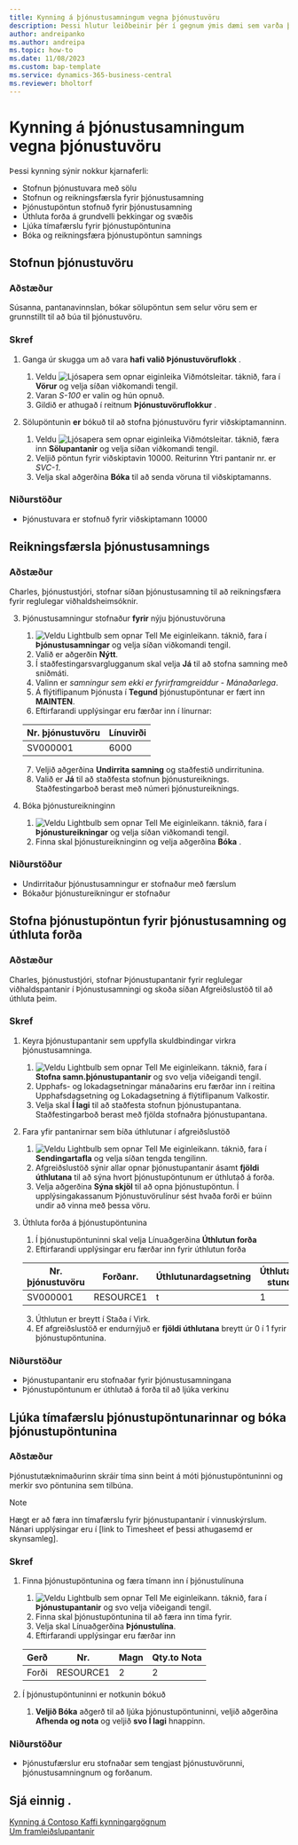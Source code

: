 ```yaml
---
title: Kynning á þjónustusamningum vegna þjónustuvöru
description: Þessi hlutur leiðbeinir þér í gegnum ýmis dæmi sem varða þjónustuvörur og samninga.
author: andreipanko
ms.author: andreipa
ms.topic: how-to
ms.date: 11/08/2023
ms.custom: bap-template
ms.service: dynamics-365-business-central
ms.reviewer: bholtorf
---
```


# Kynning á þjónustusamningum vegna þjónustuvöru

Þessi kynning sýnir nokkur kjarnaferli:

- Stofnun þjónustuvara með sölu
- Stofnun og reikningsfærsla fyrir þjónustusamning
- Þjónustupöntun stofnuð fyrir þjónustusamning
- Úthluta forða á grundvelli þekkingar og svæðis
- Ljúka tímafærslu fyrir þjónustupöntunina
- Bóka og reikningsfæra þjónustupöntun samnings

## Stofnun þjónustuvöru

### Aðstæður  

Súsanna, pantanavinnslan, bókar sölupöntun sem selur vöru sem er grunnstillt til að búa til þjónustuvöru.  

### Skref

1. Ganga úr skugga um að vara **hafi**  **valið Þjónustuvöruflokk** .
   
    1. Veldu ![Ljósapera sem opnar eiginleika Viðmótsleitar.](../../media/ui-search/search_small.png "Segðu mér hvað þú vilt gera") táknið, fara í **Vörur** og velja síðan viðkomandi tengil.  
    2. Varan *S-100* er valin og hún opnuð.
    3. Gildið er athugað í reitnum **Þjónustuvöruflokkur** .
       
2. Sölupöntunin **er** bókuð til að stofna þjónustuvöru fyrir viðskiptamanninn.  

    1. Veldu ![Ljósapera sem opnar eiginleika Viðmótsleitar.](../../media/ui-search/search_small.png "Segðu mér hvað þú vilt gera") táknið, færa inn **Sölupantanir** og velja síðan viðkomandi tengil.  
    2. Veljið pöntun fyrir viðskiptavin 10000. Reiturinn Ytri pantanir nr. er *SVC-1*.
    3. Velja skal aðgerðina **Bóka** til að senda vöruna til viðskiptamanns.

### Niðurstöður

- Þjónustuvara er stofnuð fyrir viðskiptamann 10000

##  Reikningsfærsla þjónustusamnings

### Aðstæður

Charles, þjónustustjóri, stofnar síðan þjónustusamning til að reikningsfæra fyrir reglulegar viðhaldsheimsóknir.

3. Þjónustusamningur stofnaður **fyrir** nýju þjónustuvöruna
    1.  ![Veldu Lightbulb sem opnar Tell Me eiginleikann.](../../media/ui-search/search_small.png "Segðu mér hvað þú vilt gera") táknið, fara í **Þjónustusamningar** og velja síðan viðkomandi tengil.
    2. Valið er aðgerðin **Nýtt**.  
    3. Í staðfestingarsvarglugganum skal velja **Já** til að stofna samning með sniðmáti. 
    4. Valinn er *samningur sem ekki er fyrirframgreiddur - Mánaðarlega*.
    5. Á flýtiflipanum Þjónusta í **Tegund** þjónustupöntunar er fært inn **MAINTEN**.
    6. Eftirfarandi upplýsingar eru færðar inn í línurnar:

    |Nr. þjónustuvöru|Línuvirði|  
    |----------------|----------|  
    |SV000001|6000|

    7. Veljið aðgerðina **Undirrita samning** og staðfestið undirritunina.
    8. Valið er **Já** til að staðfesta stofnun þjónustureiknings. Staðfestingarboð berast með númeri þjónustureiknings.

3. Bóka þjónustureikninginn
   1.  ![Veldu Lightbulb sem opnar Tell Me eiginleikann.](../../media/ui-search/search_small.png "Segðu mér hvað þú vilt gera") táknið, fara í **Þjónustureikningar** og velja síðan viðkomandi tengil.
   2. Finna skal þjónustureikninginn og velja aðgerðina **Bóka** .

### Niðurstöður

- Undirritaður þjónustusamningur er stofnaður með færslum
- Bókaður þjónustureikningur er stofnaður

## Stofna þjónustupöntun fyrir þjónustusamning og úthluta forða

### Aðstæður  

Charles, þjónustustjóri, stofnar Þjónustupantanir fyrir reglulegar viðhaldspantanir í Þjónustusamningi og skoða síðan Afgreiðslustöð til að úthluta þeim.

### Skref

1. Keyra þjónustupantanir sem uppfylla skuldbindingar virkra þjónustusamninga.
   1.  ![Veldu Lightbulb sem opnar Tell Me eiginleikann.](../../media/ui-search/search_small.png "Segðu mér hvað þú vilt gera") táknið, fara í **Stofna samn.þjónustupantanir** og svo velja viðeigandi tengil.
   2. Upphafs- og lokadagsetningar mánaðarins eru færðar inn í reitina Upphafsdagsetning og Lokadagsetning á flýtiflipanum Valkostir.
   3. Velja skal **Í lagi** til að staðfesta stofnun þjónustupantana. Staðfestingarboð berast með fjölda stofnaðra þjónustupantana.

2. Fara yfir pantanirnar sem bíða úthlutunar í afgreiðslustöð
   1.  ![Veldu Lightbulb sem opnar Tell Me eiginleikann.](../../media/ui-search/search_small.png "Segðu mér hvað þú vilt gera") táknið, fara í **Sendingartafla** og velja síðan tengda tengilinn.
   2. Afgreiðslustöð sýnir allar opnar þjónustupantanir ásamt **fjöldi úthlutana** til að sýna hvort þjónustupöntunum er úthlutað á forða.
   3. Velja aðgerðina **Sýna skjöl** til að opna þjónustupöntun.  Í upplýsingakassanum Þjónustuvörulínur sést hvaða forði er búinn undir að vinna með þessa vöru.

3. Úthluta forða á þjónustupöntunina
   1. Í þjónustupöntuninni skal velja Línuaðgerðina **Úthlutun forða**
   2. Eftirfarandi upplýsingar eru færðar inn fyrir úthlutun forða

    |Nr. þjónustuvöru|Forðanr.|Úthlutunardagsetning|Úthlutaðar stundir|
    |----------------|------------|---------------|---------------|  
    |SV000001|RESOURCE1|t|1|

    3. Úthlutun er breytt í Staða í Virk.
    4. Ef afgreiðslustöð er endurnýjuð er **fjöldi úthlutana** breytt úr 0 í 1 fyrir þjónustupöntunina.

### Niðurstöður

- Þjónustupantanir eru stofnaðar fyrir þjónustusamningana
- Þjónustupöntunum er úthlutað á forða til að ljúka verkinu

## Ljúka tímafærslu þjónustupöntunarinnar og bóka þjónustupöntunina

### Aðstæður  

Þjónustutæknimaðurinn skráir tíma sinn beint á móti þjónustupöntuninni og merkir svo pöntunina sem tilbúna.

> [!NOTE]
> Hægt er að færa inn tímafærslu fyrir þjónustupantanir í vinnuskýrslum. Nánari upplýsingar eru í [link to Timesheet ef þessi athugasemd er skynsamleg].

### Skref

1. Finna þjónustupöntunina og færa tímann inn í þjónustulínuna
   1.  ![Veldu Lightbulb sem opnar Tell Me eiginleikann.](../../media/ui-search/search_small.png "Segðu mér hvað þú vilt gera") táknið, fara í **Þjónustupantanir** og svo velja viðeigandi tengil.
   2. Finna skal þjónustupöntunina til að færa inn tíma fyrir.
   3. Velja skal Línuaðgerðina **Þjónustulína**.
   4. Eftirfarandi upplýsingar eru færðar inn

    |Gerð|Nr.|Magn|Qty.to Nota|
    |----|---|--------|--------|   
    |Forði|RESOURCE1|2|2|

2. Í þjónustupöntuninni er notkunin bókuð
   1.  **Veljið Bóka** aðgerð til að ljúka þjónustupöntuninni, veljið aðgerðina **Afhenda og nota** og veljið **svo Í lagi** hnappinn.

### Niðurstöður

- Þjónustufærslur eru stofnaðar sem tengjast þjónustuvörunni, þjónustusamningnum og forðanum.

## Sjá einnig .

[Kynning á Contoso Kaffi kynningargögnum](../../contoso-coffee/contoso-coffee-intro.md)  
[Um framleiðslupantanir](../../production-about-production-orders.md)